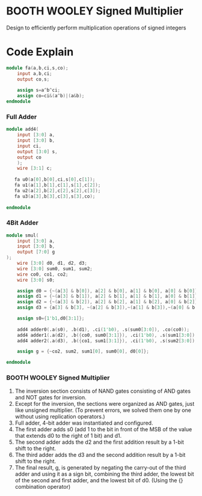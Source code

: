 # BOOTH WOOLEY Signed Multiplier 
Design to efficiently perform multiplication operations of signed integers

# Code Explain
``` verilog
module fa(a,b,ci,s,co);
    input a,b,ci;
    output co,s;
    
    assign s=a^b^ci;
    assign co=ci&(a^b)|(a&b);
endmodule
```
### Full Adder
```verilog
module add4(
    input [3:0] a,
    input [3:0] b,
    input ci,
    output [3:0] s,
    output co
    );
    wire [3:1] c;
    
   fa u0(a[0],b[0],ci,s[0],c[1]);
   fa u1(a[1],b[1],c[1],s[1],c[2]);
   fa u2(a[2],b[2],c[2],s[2],c[3]);
   fa u3(a[3],b[3],c[3],s[3],co);
   
endmodule
```
### 4Bit Adder
```verilog
module smul(
    input [3:0] a,
    input [3:0] b,
    output [7:0] g
);
    wire [3:0] d0, d1, d2, d3; 
    wire [3:0] sum0, sum1, sum2;
    wire co0, co1, co2;
    wire [3:0] s0;

    assign d0 = {~(a[3] & b[0]), a[2] & b[0], a[1] & b[0], a[0] & b[0]};
    assign d1 = {~(a[3] & b[1]), a[2] & b[1], a[1] & b[1], a[0] & b[1]};
    assign d2 = {~(a[3] & b[2]), a[2] & b[2], a[1] & b[2], a[0] & b[2]};
    assign d3 = {a[3] & b[3], ~(a[2] & b[3]),~(a[1] & b[3]),~(a[0] & b[3])};

    assign s0={1'b1,d0[3:1]};
    
    add4 adder0(.a(s0), .b(d1), .ci(1'b0), .s(sum0[3:0]), .co(co0));
    add4 adder1(.a(d2), .b({co0, sum0[3:1]}), .ci(1'b0), .s(sum1[3:0]), .co(co1));
    add4 adder2(.a(d3), .b({co1, sum1[3:1]}), .ci(1'b0), .s(sum2[3:0]), .co(co2));

    assign g = {~co2, sum2, sum1[0], sum0[0], d0[0]};

endmodule
```
### BOOTH WOOLEY Signed Multiplier
1. The inversion section consists of NAND gates consisting of AND gates and NOT gates for inversion.
2. Except for the inversion, the sections were organized as AND gates, just like unsigned multiplier. (To prevent errors, we solved them one by one without using replication operators.)
3. Full adder, 4-bit adder was instantiated and configured.
4. The first adder adds s0 (add 1 to the bit in front of the MSB of the value that extends d0 to the right of 1 bit) and d1.
5. The second adder adds the d2 and the first addition result by a 1-bit shift to the right.
6. The third adder adds the d3 and the second addition result by a 1-bit shift to the right.
7. The final result, g, is generated by negating the carry-out of the third adder and using it as a sign bit, combining the third adder, the lowest bit of the second and first adder, and the lowest bit of d0. (Using the {} combination operator)
